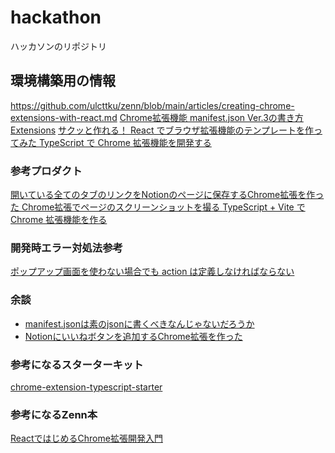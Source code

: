 # hackathon
ハッカソンのリポジトリ

## 環境構築用の情報
https://github.com/ulcttku/zenn/blob/main/articles/creating-chrome-extensions-with-react.md
[Chrome拡張機能 manifest.json Ver.3の書き方
](https://qiita.com/shiro1212/items/12f0a767494a7b2ab0b3)
[Extensions](https://developer.chrome.com/docs/extensions/)
[サクッと作れる！ React でブラウザ拡張機能のテンプレートを作ってみた
](https://zenn.dev/sota_yamaguchi/articles/6e70026e1465e4)
[TypeScript で Chrome 拡張機能を開発する](https://tech.revcomm.co.jp/build-chrome-extension-with-typescript)

### 参考プロダクト
[開いている全てのタブのリンクをNotionのページに保存するChrome拡張を作った
](https://zenn.dev/eic/articles/8731472a4d0d4b)
[Chrome拡張でページのスクリーンショットを撮る
](https://zenn.dev/kakkoyakakko/articles/54fe29dc3751b9)
[TypeScript + Vite で Chrome 拡張機能を作る
](https://zenn.dev/hamakou108/articles/6fec7a13d0f857)
### 開発時エラー対処法参考
[ポップアップ画面を使わない場合でも action は定義しなければならない
](https://zenn.dev/dotdotdot/articles/c584e2a5c798f0)

### 余談
- [manifest.jsonは素のjsonに書くべきなんじゃないだろうか](https://crxjs.dev/vite-plugin/getting-started/react/create-project)
- [Notionにいいねボタンを追加するChrome拡張を作った
](https://zenn.dev/fujikky/articles/4e1471cd79ded9)

### 参考になるスターターキット
[chrome-extension-typescript-starter
](https://github.com/chibat/chrome-extension-typescript-starter)

### 参考になるZenn本
[ReactではじめるChrome拡張開発入門
](https://zenn.dev/alvinvin/books/chrome_extension)
